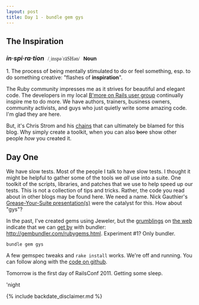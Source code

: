 ```yaml
---
layout: post
title: Day 1 - bundle gem gys
---
```



The Inspiration
-----------

<h3 class="r g0"><em>in·spi·ra·tion</em><span style="font:smaller 'Doulos SIL','Gentum','TITUS Cyberbit Basic','Junicode','Aborigonal Serif','Arial Unicode MS','Lucida Sans Unicode','Chrysanthi Unicode';margin:0 0 0 .7em">/ˌinspəˈrāSHən/</span><span class="word_type" style="font-size:smaller;margin:0 .7em">Noun</span></h3>

<p>1. The process of being mentally stimulated to do or feel something, esp. to do something creative:  "flashes of <b>inspiration</b>".</p>

The Ruby community impresses me as it strives for beautiful and elegant code.  The developers in my local [B'more on Rails user group](http://bmoreonrails.org/) continually inspire me to do more.  We have authors, trainers, business owners, community activists, and guys who just quietly write some amazing code.  I'm glad they are here.

But, it's Chris Strom and his [chains](http://japhr.blogspot.com/2011/04/my-chain-3.html) that can ultimately be blamed for this blog.  Why simply create a toolkit, when you can also <del>bore</del> show other people *how* you created it.

Day One
-------
We have slow tests.  Most of the people I talk to have slow tests.  I
thought it might be helpful to gather some of the tools we _all_ use into
a suite.  One toolkit of the scripts, libraries, and patches that we
use to help speed up our tests.  This is not a collection of tips and
tricks.  Rather, the code you read about in other blogs may be found here.
We need a name.  Nick Gauthier's
[Grease-Your-Suite presentation(s)][gys_showoff] were the catalyst for this.  How about "gys"?


In the past, I've created gems using Jeweler, but the [grumblings][bundler1] on [the web][bundler2] indicate
that we can [get by][bundler3] with bundler: <http://gembundler.com/rubygems.html>.
Experiment #1?  Only bundler.

    bundle gem gys

A few gemspec tweaks and `rake install` works.  We're off and running.
You can follow along with the [code on github][gyst].

Tomorrow is the first day of RailsConf 2011.  Getting some sleep.

'night

{% include backdate_disclaimer.md %}

[gys_showoff]: http://grease-your-suite.heroku.com/
[gyst]: http://www.github.com/mattscilipoti/gyst
[bundler1]: http://asciicasts.com/episodes/245-new-gem-with-bundler
[bundler2]: http://www.mikeperham.com/2010/08/03/developing-rubygems-with-rvm-and-bundler/
[bundler3]: http://ruby.about.com/od/advancedruby/ss/Creating-And-Distributing-Gems-With-Bundler.htm
